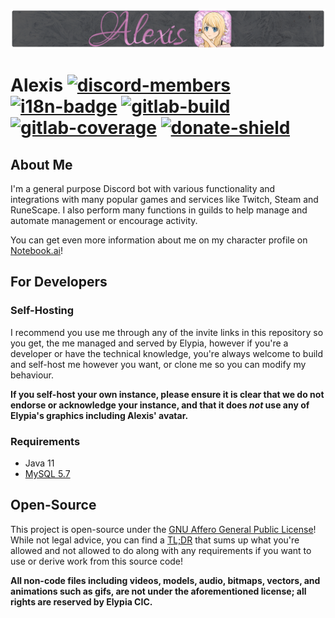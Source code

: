![Alexis Banner]
# Alexis [![discord-members]][discord] [![i18n-badge]][i18n] [![gitlab-build]][gitlab] [![gitlab-coverage]][gitlab] [![donate-shield]][elypia-donate]
## About Me
I'm a general purpose Discord bot with various functionality and integrations with many 
popular games and services like Twitch, Steam and RuneScape. I also perform many 
functions in guilds to help manage and automate management or encourage activity.

You can get even more information about me on my character profile on [Notebook.ai]!

## For Developers
### Self-Hosting
I recommend you use me through any of the invite links in this repository so you get,
the me managed and served by Elypia, however if you're a developer or have the technical 
knowledge, you're always welcome to build and self-host me however you want, or clone me 
so you can modify my behaviour.

**If you self-host your own instance, please ensure it is clear that we do not endorse or acknowledge
your instance, and that it does _not_ use any of Elypia's graphics including Alexis' avatar.**

### Requirements
* Java 11
* [MySQL 5.7]

## Open-Source
This project is open-source under the [GNU Affero General Public License]!  
While not legal advice, you can find a [TL;DR] that sums up what
you're allowed and not allowed to do along with any requirements if you want to 
use or derive work from this source code!  

**All non-code files including videos, models, audio, bitmaps, vectors, and 
animations such as gifs, are not under the aforementioned license; all rights
are reserved by Elypia CIC.** 

[discord]: https://discord.gg/hprGMaM "Discord Invite"
[i18n]: https://i18n.elypia.org/engage/alexis/?utm "Weblate Translations"
[gitlab]: https://gitlab.com/Elypia/alexis/commits/master "Repository on GitLab"
[elypia-donate]: https://elypia.org/donate "Donate to Elypia"
[Notebook.ai]: https://www.notebook.ai/plan/characters/830595 "Alexis Character Design"
[MySQL 5.7]: https://www.mysql.com "MySQL Database Server"
[GNU Affero General Public License]: https://www.gnu.org/licenses/agpl-3.0.en.html "AGPL"
[TL;DR]: https://tldrlegal.com/license/gnu-affero-general-public-license-v3-(agpl-3.0) "TLDR of AGPL"

[Alexis Banner]: ./assets/banner.png "Banner for Alexis"
[discord-members]: https://discordapp.com/api/guilds/184657525990359041/widget.png "Discord Shield"
[i18n-badge]: https://i18n.elypia.org/widgets/alexis/-/svg-badge.svg "Weblate Translation Badge"
[gitlab-build]: https://gitlab.com/Elypia/alexis/badges/master/pipeline.svg "GitLab Build Shield"
[gitlab-coverage]: https://gitlab.com/Elypia/alexis/badges/master/coverage.svg "GitLab Coverage Shield"
[donate-shield]: https://img.shields.io/badge/Elypia-Donate-blueviolet "Donate Shield"

